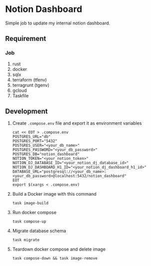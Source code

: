 # Notion Dashboard

Simple job to update my internal notion dashboard.

## Requirement
### Job
1. rust
2. docker
3. sqlx
4. terraform (tfenv)
5. terragrunt (tgenv)
6. gcloud
7. Taskfile

## Development

1. Create `.compose.env` file and export it as environment variables
   ```
   cat << EOT > .compose.env
   POSTGRES_URL="db"
   POSTGRES_PORT="5432"
   POSTGRES_USER="<your_db_name>"
   POSTGRES_PASSWORD="<your_db_password>"
   POSTGRES_DB="notion_dashboard"
   NOTION_TOKEN="<your_notion_token>"
   NOTION_DJ_DATABASE_ID="<your_notion_dj_database_id>"
   NOTION_DJ_DASHBOARD_H1_ID="<your_notion_dj_dashboard_h1_id>"
   DATABASE_URL="postgresql://<your_db_name>:<your_db_password>@localhost:5432/notion_dashboard"
   EOT
   export $(xargs < .compose.env)
   ```
2. Build a Docker image with this command
   ```
   task image-build
   ```
3. Run docker compose
   ```
   task compose-up
   ```
4. Migrate database schema
   ```
   task migrate
   ```
5. Teardown docker compose and delete image
   ```
   task compose-down && task image-remove
   ```
